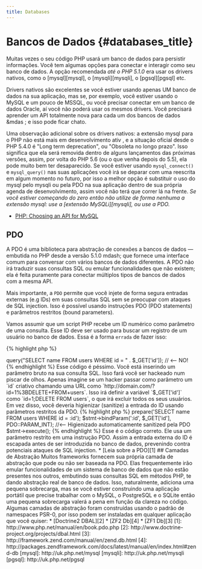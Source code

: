 ```yaml
---
title: Databases
---
```


# Bancos de Dados {#databases_title}

Muitas vezes o seu código PHP usará um banco de dados para persistir informações. Você tem algumas opções para
conectar e interagir como seu banco de dados. A opção recomendada _até o PHP 5.1.0_ era usar os drivers nativos, como
o [mysql][mysql], o [mysqli][mysqli], o [pgsql][pgsql] etc.

Drivers nativos são excelentes se você estiver usando apenas UM banco de dados na sua aplicação, mas se, por exemplo,
você estiver usando o MySQL e um pouco de MSSQL, ou você precisar conectar em um banco de dados Oracle, aí você não
poderá usar os mesmos drivers. Você precisará aprender um API totalmente nova para cada um dos bancos de dados &mdas
; e isso pode ficar chato.

Uma observação adicional sobre os drivers nativos: a extensão mysql para o PHP não está mais em desenvolvimento ativ
, e a situação oficial desde o PHP 5.4.0 é "Long term deprecation", ou "Obsoleta no longo prazo". Isso significa que
ela será removida dentro de alguns lançamentos das próximas versões, assim, por volta do PHP 5.6 (ou o que venha
depois do 5.5), ela pode muito bem ter desaparecido. Se você estiver usando `mysql_connect()` e `mysql_query()` nas
suas aplicações você irá se deparar com uma reescrita em algum momento no futuro, por isso a melhor opção é
substituir o uso do mysql pelo mysqli ou pela PDO na sua aplicação dentro de sua própria agenda de desenvolvimento,
assim você não terá que correr lá na frente. _Se você estiver começando do zero então não utilize de forma nenhuma a
extensão mysql: use a [extensão MySQLi][mysqli], ou use a PDO._

* [PHP: Choosing an API for MySQL](http://php.net/manual/en/mysqlinfo.api.choosing.php)

## PDO

A PDO é uma biblioteca para abstração de conexões a bancos de dados &mdash; embutida no PHP desde a versão 5.1.0 
mdash; que fornece uma interface comum para conversar com vários bancos de dados diferentes. A PDO não irá traduzir
suas consultas SQL ou emular funcionalidades que não existem; ela é feita puramente para conectar múltiplos tipos de
bancos de dados com a mesma API.

Mais importante, a `PDO` permite que você injete de forma segura entradas externas (e.g IDs) em suas consultas SQL
sem se preocupar com ataques de SQL injection.  Isso é possível usando instruções PDO (PDO statements) e parâmetros
restritos (bound parameters).

Vamos assumir que um script PHP recebe um ID numérico como parâmetro de uma consulta. Esse ID deve ser usado para
buscar um registro de um usuário no banco de dados. Essa é a forma `errada` de fazer isso:

{% highlight php %}
<?php
$pdo = new PDO('sqlite:users.db');
$pdo->query("SELECT name FROM users WHERE id = " . $_GET['id']); // <-- NO!
{% endhighlight %}

Esse código é péssimo. Você está inserindo um parâmetro bruto na sua consulta SQL. Isso fará você ser hackeado num
piscar de olhos. Apenas imagine se um hacker passar como parâmetro um `id` criativo chamando uma URL como
`http://domain.com/?id=1%3BDELETE+FROM+users`. Isso irá definir a variável `$_GET['id']` como `id=1;DELETE FROM users`,
o que irá excluir todos os seus usuários. Em vez disso, você deveria higienizar (sanitize) a entrada do ID usando
parâmetros restritos da PDO.

{% highlight php %}
<?php
$pdo = new PDO('sqlite:users.db');
$stmt = $pdo->prepare('SELECT name FROM users WHERE id = :id');
$stmt->bindParam(':id', $_GET['id'], PDO::PARAM_INT); //<-- Higienizado automaticamente sanitized pela PDO
$stmt->execute();
{% endhighlight %}

Esse é o código correto. Ele usa um parâmetro restrito em uma instrução PDO. Assim a entrada externa do ID é escapada
antes de ser introduzida no banco de dados, prevenindo contra potenciais ataques de SQL injection.

* [Leia sobre a PDO][1]

## Camadas de Abstração

Muitos frameworks fornecem sua própria camada de abstração que pode ou não ser baseada na PDO. Elas frequentemente
irão emular funcionalidades de um sistema de banco de dados que não estão presentes nos outros, embutindo suas
consultas SQL em métodos PHP, te dando abstração real de banco de dados.  Isso, naturalmente, adiciona uma pequena
sobrecarga, mas se você estiver construindo uma aplicação portátil que precise trabalhar com o MySQL, o PostgreSQL e
o SQLite então uma pequena sobrecarga valerá a pena em função da clareza no código.

Algumas camadas de abstração foram construídas usando o padrão de namespaces PSR-0, por isso podem ser instaladas em
qualquer aplicação que você quiser:

* [Doctrine2 DBAL][2]
* [ZF2 Db][4]
* [ZF1 Db][3]

[1]: http://www.php.net/manual/en/book.pdo.php
[2]: http://www.doctrine-project.org/projects/dbal.html
[3]: http://framework.zend.com/manual/en/zend.db.html
[4]: http://packages.zendframework.com/docs/latest/manual/en/index.html#zend-db

[mysql]: http://uk.php.net/mysql
[mysqli]: http://uk.php.net/mysqli
[pgsql]: http://uk.php.net/pgsql
